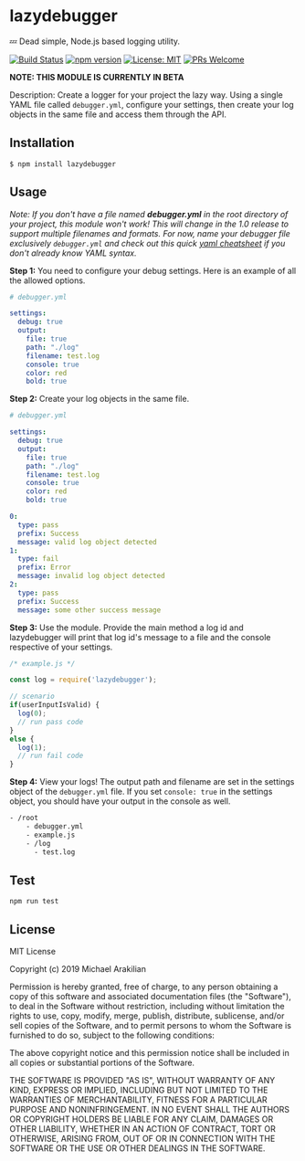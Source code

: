 # lazydebugger

:zzz: Dead simple, Node.js based logging utility.

[![Build Status](https://travis-ci.com/arakilian0/lazydebugger.svg?branch=master)](https://travis-ci.com/arakilian0/lazydebugger) [![npm version](https://img.shields.io/npm/v/lazydebugger.svg?style=flat)](https://www.npmjs.com/package/lazydebugger) [![License: MIT](https://img.shields.io/badge/License-MIT-yellow.svg)](https://github.com/arakilian0/lazydebugger/blob/master/LICENSE.md) [![PRs Welcome](https://img.shields.io/badge/PRs-welcome-brightgreen.svg?style=flat)](https://github.com/arakilian0/lazydebugger/blob/master/CONTRIBUTING.md)

**NOTE: THIS MODULE IS CURRENTLY IN BETA**

Description: Create a logger for your project the lazy way. Using a single YAML file called `debugger.yml`, configure your settings, then create your log objects in the same file and access them through the API.

## Installation
```
$ npm install lazydebugger
```

## Usage
*Note: If you don't have a file named **debugger.yml** in the root directory of your project, this module won't work! This will change in the 1.0 release to support multiple filenames and formats. For now, name your debugger file exclusively `debugger.yml` and check out this quick [yaml cheatsheet](https://github.com/helm/helm/blob/master/docs/chart_template_guide/yaml_techniques.md) if you don't already know YAML syntax.*

**Step 1:** You need to configure your debug settings. Here is an example of all the allowed options.
```yml
# debugger.yml

settings:
  debug: true
  output:
    file: true
    path: "./log"
    filename: test.log
    console: true
    color: red
    bold: true
```

**Step 2:** Create your log objects in the same file.
```yml
# debugger.yml

settings:
  debug: true
  output:
    file: true
    path: "./log"
    filename: test.log
    console: true
    color: red
    bold: true

0:
  type: pass
  prefix: Success
  message: valid log object detected
1:
  type: fail
  prefix: Error
  message: invalid log object detected
2:
  type: pass
  prefix: Success
  message: some other success message
```

**Step 3:** Use the module. Provide the main method a log id and lazydebugger will print that log id's message to a file and the console respective of your settings.
```js
/* example.js */

const log = require('lazydebugger');

// scenario
if(userInputIsValid) {
  log(0);
  // run pass code
}
else {
  log(1);
  // run fail code
}
```

**Step 4:** View your logs! The output path and filename are set in the settings object of the `debugger.yml` file. If you set `console: true` in the settings object, you should have your output in the console as well.
```bash
- /root
    - debugger.yml
    - example.js
    - /log
      - test.log
```

## Test
```
npm run test
```

## License
MIT License

Copyright (c) 2019 Michael Arakilian

Permission is hereby granted, free of charge, to any person obtaining a copy
of this software and associated documentation files (the "Software"), to deal
in the Software without restriction, including without limitation the rights
to use, copy, modify, merge, publish, distribute, sublicense, and/or sell
copies of the Software, and to permit persons to whom the Software is
furnished to do so, subject to the following conditions:

The above copyright notice and this permission notice shall be included in all
copies or substantial portions of the Software.

THE SOFTWARE IS PROVIDED "AS IS", WITHOUT WARRANTY OF ANY KIND, EXPRESS OR
IMPLIED, INCLUDING BUT NOT LIMITED TO THE WARRANTIES OF MERCHANTABILITY,
FITNESS FOR A PARTICULAR PURPOSE AND NONINFRINGEMENT. IN NO EVENT SHALL THE
AUTHORS OR COPYRIGHT HOLDERS BE LIABLE FOR ANY CLAIM, DAMAGES OR OTHER
LIABILITY, WHETHER IN AN ACTION OF CONTRACT, TORT OR OTHERWISE, ARISING FROM,
OUT OF OR IN CONNECTION WITH THE SOFTWARE OR THE USE OR OTHER DEALINGS IN THE
SOFTWARE.
